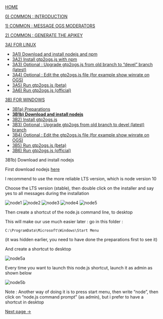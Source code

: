 [HOME](https://github.com/wonderingabout/gtp2ogs-tutorial)

[0) COMMON : INTRODUCTION](/docs/0-common-introduction.md)

[1) COMMON : MESSAGE OGS MODERATORS](/docs/1-common-message-ogs-moderators.md)

[2) COMMON : GENERATE THE APIKEY](/docs/2-common-generate-the-apikey.md)

[3A) FOR LINUX](/docs/3A0-FOR-LINUX.md)
  - [3A1) Download and install nodejs and npm](/docs/3A1-linux-download-install-nodejs.md)
  - [3A2) Install gtp2ogs.js with npm](/docs/3A2-linux-install-gt2ogs-js-with-npm.md)
  - [3A3) Optional : Upgrade gtp2ogs.js from old branch to “devel” branch (latest)](/docs/3A3-linux-optional-upgrade-to-devel.md)
  - [3A4) Optional : Edit the gtp2ogs.js file (for example show winrate on OGS)](3A4-linux-optional-edit-gtp2ogs-js-file.md)
  - [3A5) Run gtp2ogs.js (beta)](/docs/3A5-linux-run-gtp2ogs-js-beta.md)
  - [3A6) Run gtp2ogs.js (official)](/docs/3A6-linux-run-gtp2ogs-js-beta.md)


[3B) FOR WINDOWS](/docs/3B0-FOR-WINDOWS.md)

  - [3B1a) Preparations](/docs/3B1a-windows-preparations.md)
  - [**3B1b) Download and install nodejs**](/docs/3B1b-windows-download-install-nodejs.md)
  - [3B2) Install gtp2ogs.js](/docs/3B2-windows-install-gt2ogs-js-with-npm.md)
  - [3B3) Optional : Upgrade gtp2ogs from old branch to devel (latest) branch](/docs/3B3-windows-optional-upgrade-to-devel.md)
  - [3B4) Optional : Edit the gtp2ogs.js file (for example show winrate on OGS)](/docs/3B4-windows-optional-edit-gtp2ogs-js-file.md)
  - [3B5) Run gtp2ogs.js (beta)](/docs/3B5-windows-run-gtp2ogs-js-beta.md)
  - [3B6) Run gtp2ogs.js (official)](/docs/3B6-windows-run-gtp2ogs-js-beta.md)

3B1b) Download and install nodejs

First download nodejs [here](https://nodejs.org/en/download/)

I recommend to use the more reliable LTS version, which is node version 10

Choose the LTS version (stable), then double click on the installer and say yes to all messages during the installation

![node1](https://github.com/wonderingabout/gtp2ogs-tutorial/blob/master/pictures/node1.PNG?raw=true)
![node2](https://github.com/wonderingabout/gtp2ogs-tutorial/blob/master/pictures/node2.PNG?raw=true)
![node3](https://github.com/wonderingabout/gtp2ogs-tutorial/blob/master/pictures/node3.PNG?raw=true)
![node4](https://github.com/wonderingabout/gtp2ogs-tutorial/blob/master/pictures/node4.PNG?raw=true)
![node5](https://github.com/wonderingabout/gtp2ogs-tutorial/blob/master/pictures/node5.PNG?raw=true)

Then create a shortcut of the node.js command line, to desktop

This will make our use much easier later : go in this folder :

`C:\ProgramData\Microsoft\Windows\Start Menu`

(it was hidden earlier, you need to have done the preparations first to see it)

And create a shortcut to desktop

![node5a](https://github.com/wonderingabout/gtp2ogs-tutorial/blob/master/pictures/node5a.png?raw=true)

Every time you want to launch this node.js shortcut, launch it as admin as shown below

![node5b](https://github.com/wonderingabout/gtp2ogs-tutorial/blob/master/pictures/node5b.png?raw=true)

Note : Another way of doing it is to press start menu, then write “node”, then click on “node.js command prompt” (as admin), but i prefer to have a shortcut in desktop

[Next page ->](/docs/3B2-windows-install-gt2ogs-js-with-npm.md)
